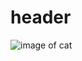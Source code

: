 # header
![image of cat](https://github.com/n-gamez/skills-communicate-using-markdown/assets/143359387/8ebfe14e-3cca-46fd-9aec-79cb569ae95c)
